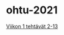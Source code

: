 # ohtu-2021

[Viikon 1 tehtävät 2-13](https://github.com/Veikkosuhonen/ohtu-2021-viikko1/blob/master/README.md)

